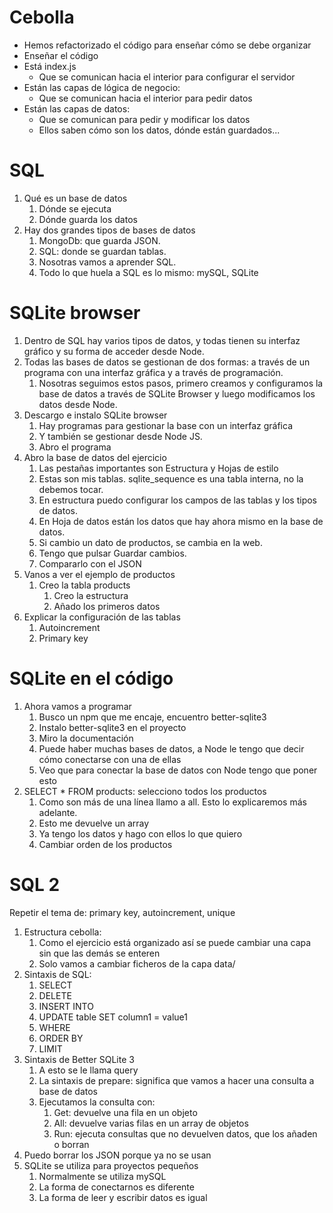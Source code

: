 # Cebolla

- Hemos refactorizado el código para enseñar cómo se debe organizar
- Enseñar el código
- Está index.js
   - Que se comunican hacia el interior para configurar el servidor
- Están las capas de lógica de negocio:
   - Que se comunican hacia el interior para pedir datos
- Están las capas de datos:
   - Que se comunican para pedir y modificar los datos
   - Ellos saben cómo son los datos, dónde están guardados...

# SQL

1. Qué es un base de datos
   1. Dónde se ejecuta
   1. Dónde guarda los datos
1. Hay dos grandes tipos de bases de datos
   1. MongoDb: que guarda JSON.
   1. SQL: donde se guardan tablas.
   1. Nosotras vamos a aprender SQL.
   1. Todo lo que huela a SQL es lo mismo: mySQL, SQLite

# SQLite browser

1. Dentro de SQL hay varios tipos de datos, y todas tienen su interfaz gráfico y su forma de acceder desde Node.
1. Todas las bases de datos se gestionan de dos formas: a través de un programa con una interfaz gráfica y a través de programación.
   1. Nosotras seguimos estos pasos, primero creamos y configuramos la base de datos a través de SQLite Browser y luego modificamos los datos desde Node.
1. Descargo e instalo SQLite browser
   1. Hay programas para gestionar la base con un interfaz gráfica
   1. Y también se gestionar desde Node JS.
   1. Abro el programa
1. Abro la base de datos del ejercicio
   1. Las pestañas importantes son Estructura y Hojas de estilo
   1. Estas son mis tablas. sqlite_sequence es una tabla interna, no la debemos tocar.
   1. En estructura puedo configurar los campos de las tablas y los tipos de datos.
   1. En Hoja de datos están los datos que hay ahora mismo en la base de datos.
   1. Si cambio un dato de productos, se cambia en la web.
   1. Tengo que pulsar Guardar cambios.
   1. Compararlo con el JSON
1. Vanos a ver el ejemplo de productos
   1. Creo la tabla products
      1. Creo la estructura
      1. Añado los primeros datos
1. Explicar la configuración de las tablas
   1. Autoincrement
   1. Primary key

# SQLite en el código

1. Ahora vamos a programar
   1. Busco un npm que me encaje, encuentro better-sqlite3
   1. Instalo better-sqlite3 en el proyecto
   1. Miro la documentación
   1. Puede haber muchas bases de datos, a Node le tengo que decir cómo conectarse con una de ellas
   1. Veo que para conectar la base de datos con Node tengo que poner esto
1. SELECT * FROM products: selecciono todos los productos
   1. Como son más de una línea llamo a all. Esto lo explicaremos más adelante.
   1. Esto me devuelve un array
   1. Ya tengo los datos y hago con ellos lo que quiero
   1. Cambiar orden de los productos

# SQL 2

Repetir el tema de: primary key, autoincrement, unique

1. Estructura cebolla:
   1. Como el ejercicio está organizado así se puede cambiar una capa sin que las demás se enteren
   1. Solo vamos a cambiar ficheros de la capa data/
1. Sintaxis de SQL:
   1. SELECT
   1. DELETE
   1. INSERT INTO
   1. UPDATE table SET column1 = value1
   1. WHERE
   1. ORDER BY
   1. LIMIT
1. Sintaxis de Better SQLite 3
   1. A esto se le llama query
   1. La sintaxis de prepare: significa que vamos a hacer una consulta a base de datos
   1. Ejecutamos la consulta con:
      1. Get: devuelve una fila en un objeto
      1. All: devuelve varias filas en un array de objetos
      1. Run: ejecuta consultas que no devuelven datos, que los añaden o borran
1. Puedo borrar los JSON porque ya no se usan
1. SQLite se utiliza para proyectos pequeños
   1. Normalmente se utiliza mySQL
   1. La forma de conectarnos es diferente
   1. La forma de leer y escribir datos es igual

